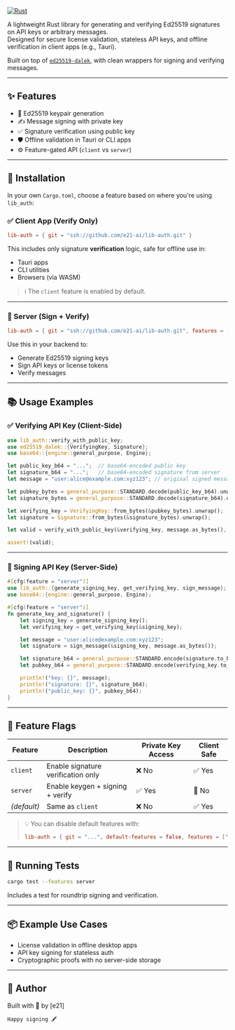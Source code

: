 [![Rust](https://github.com/e21-ai/lib-auth/actions/workflows/rust.yml/badge.svg)](https://github.com/e21-ai/lib-auth/actions/workflows/rust.yml)

A lightweight Rust library for generating and verifying Ed25519 signatures on API keys or arbitrary messages.  
Designed for secure license validation, stateless API keys, and offline verification in client apps (e.g., Tauri).

Built on top of [`ed25519-dalek`](https://docs.rs/ed25519-dalek), with clean wrappers for signing and verifying messages.

---

## ✨ Features

- 🔐 Ed25519 keypair generation
- ✍️ Message signing with private key
- ✅ Signature verification using public key
- 🛡️ Offline validation in Tauri or CLI apps
- ⚙️ Feature-gated API (`client` vs `server`)

---

## 🔧 Installation

In your own `Cargo.toml`, choose a feature based on where you're using `lib_auth`:

### ✅ Client App (Verify Only)

```toml
lib-auth = { git = "ssh://github.com/e21-ai/lib-auth.git" }
````

This includes only signature **verification** logic, safe for offline use in:

* Tauri apps
* CLI utilities
* Browsers (via WASM)

> ℹ️ The `client` feature is enabled by default.

---

### 🔐 Server (Sign + Verify)

```toml
lib-auth = { git = "ssh://github.com/e21-ai/lib-auth.git", features = ["server"] }

```

Use this in your backend to:

* Generate Ed25519 signing keys
* Sign API keys or license tokens
* Verify messages

---

## 📚 Usage Examples

### ✅ Verifying API Key (Client-Side)

```rust
use lib_auth::verify_with_public_key;
use ed25519_dalek::{VerifyingKey, Signature};
use base64::{engine::general_purpose, Engine};

let public_key_b64 = "...";  // base64-encoded public key
let signature_b64 = "...";   // base64-encoded signature from server
let message = "user:alice@example.com:xyz123"; // original signed message

let pubkey_bytes = general_purpose::STANDARD.decode(public_key_b64).unwrap();
let signature_bytes = general_purpose::STANDARD.decode(signature_b64).unwrap();

let verifying_key = VerifyingKey::from_bytes(&pubkey_bytes).unwrap();
let signature = Signature::from_bytes(&signature_bytes).unwrap();

let valid = verify_with_public_key(&verifying_key, message.as_bytes(), &signature);

assert!(valid);
```

---

### 🔐 Signing API Key (Server-Side)

```rust
#[cfg(feature = "server")]
use lib_auth::{generate_signing_key, get_verifying_key, sign_message};
use base64::{engine::general_purpose, Engine};

#[cfg(feature = "server")]
fn generate_key_and_signature() {
    let signing_key = generate_signing_key();
    let verifying_key = get_verifying_key(&signing_key);

    let message = "user:alice@example.com:xyz123";
    let signature = sign_message(&signing_key, message.as_bytes());

    let signature_b64 = general_purpose::STANDARD.encode(signature.to_bytes());
    let pubkey_b64 = general_purpose::STANDARD.encode(verifying_key.to_bytes());

    println!("key: {}", message);
    println!("signature: {}", signature_b64);
    println!("public_key: {}", pubkey_b64);
}
```

---

## 🔐 Feature Flags

| Feature     | Description                        | Private Key Access | Client Safe |
| ----------- | ---------------------------------- | ------------------ | ----------- |
| `client`    | Enable signature verification only | ❌ No               | ✅ Yes       |
| `server`    | Enable keygen + signing + verify   | ✅ Yes              | 🚫 No       |
| *(default)* | Same as `client`                   | ❌ No               | ✅ Yes       |

> 💡 You can disable default features with:
>
> ```toml
> lib-auth = { git = "...", default-features = false, features = ["server"] }
> ```

---

## 🧪 Running Tests

```bash
cargo test --features server
```

Includes a test for roundtrip signing and verification.

---

## 📦 Example Use Cases

* License validation in offline desktop apps
* API key signing for stateless auth
* Cryptographic proofs with no server-side storage

---

## 👤 Author

Built with 🦀 by \[e21]

```
Happy signing 🖋️
```
